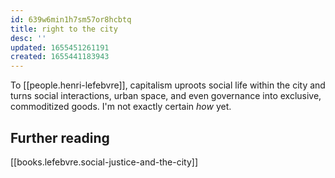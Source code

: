 ```yaml
---
id: 639w6min1h7sm57or8hcbtq
title: right to the city
desc: ''
updated: 1655451261191
created: 1655441183943
---
```


To [[people.henri-lefebvre]], capitalism uproots social life within the city and turns social interactions, urban space, and even governance into exclusive, commoditized goods. I'm not exactly certain *how* yet.

## Further reading
[[books.lefebvre.social-justice-and-the-city]]
